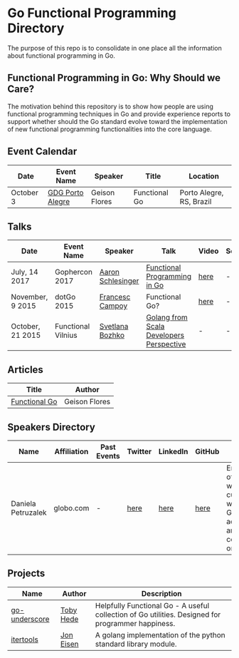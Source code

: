 # Go Functional Programming Directory

The purpose of this repo is to consolidate in one place all the information about functional programming in Go.

## Functional Programming in Go: Why Should we Care?

The motivation behind this repository is to show how people are using functional programming techniques in Go and provide experience reports to support whether should the Go standard evolve toward the implementation of new functional programming functionalities into the core language.

## Event Calendar

| Date | Event Name | Speaker | Title | Location |
|------|------------|---------|------------|----------|
| October 3 | [GDG Porto Alegre](https://www.meetup.com/preview/GDG-Porto-Alegre/events/243399100) | Geison Flores | Functional Go | Porto Alegre, RS, Brazil |

## Talks

| Date | Event Name | Speaker | Talk | Video | Source |
|------|------------|---------|------|-------|--------|
| July, 14 2017 | Gophercon 2017 | [Aaron Schlesinger](https://github.com/arschles) | [Functional Programming in Go](https://www.slideshare.net/arschles/functional-programming-in-go) | [here](https://www.youtube.com/watch?v=c8Fwb4KbVJM&list=PL2ntRZ1ySWBdD9bru6IR-_WXUgJqvrtx9&index=11) | - | |
| November, 9 2015 | dotGo 2015 | [Francesc Campoy](https://github.com/campoy) | Functional Go? | [here](https://www.youtube.com/watch?v=ouyHp2nJl0I) | - |
| October, 21 2015 | Functional Vilnius | [Svetlana Bozhko](https://github.com/SBozhko) | [Golang from Scala Developers Perspective](https://www.slideshare.net/SvtBozhko/golang-from-scala-developers-perspective) | - | - |

## Articles

| Title | Author |
|-------|--------|
| [Functional Go](https://medium.com/@geisonfgfg/functional-go-bc116f4c96a4) | Geison Flores |

## Speakers Directory

| Name | Affiliation | Past Events | Twitter | LinkedIn | GitHub | Notes |
|------|-------------|-------------|---------|----------|--------|-------|
| Daniela Petruzalek | globo.com | - | [here](https://twitter.com/danicat83) | [here](https://www.linkedin.com/in/daniela.petruzalek) | [here](https://github.com/danicat) | Enthusiast of FP, works currently with Scala. Go advocate and communtiy organizer. |

## Projects

| Name | Author | Description |
|--------------|--------|-------------|
| [go-underscore](https://github.com/tobyhede/go-underscore) | [Toby Hede](https://github.com/tobyhede) | Helpfully Functional Go - A useful collection of Go utilities. Designed for programmer happiness. |
| [itertools](https://github.com/yanatan16/itertools) | [Jon Eisen](https://github.com/yanatan16) | A golang implementation of the python standard library module. |
